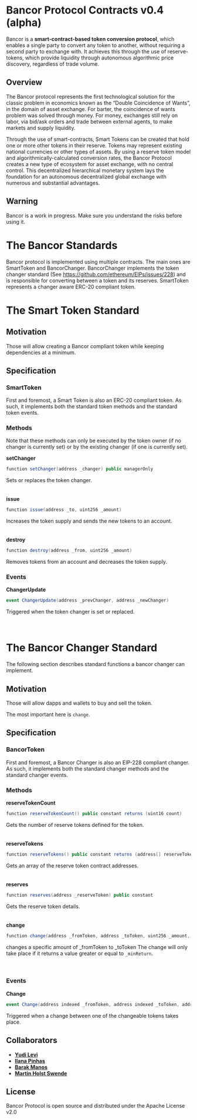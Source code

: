 ﻿# Bancor Protocol Contracts v0.4 (alpha)

Bancor is a **smart-contract-based token conversion protocol**, which enables a single party to convert any 
token to another, without requiring a second party to exchange with. It achieves this through the use of 
reserve-tokens, which provide liquidity through autonomous algorithmic price discovery, regardless of trade volume.

## Overview
The Bancor protocol represents the first technological solution for the classic problem in economics known as the “Double Coincidence of Wants”, in the domain of asset exchange. For barter, the coincidence of wants problem was solved through money. For money, exchanges still rely on labor, via bid/ask orders and trade between external agents, to make markets and supply liquidity. 

Through the use of smart-contracts, Smart Tokens can be created that hold one or more other tokens in their reserve. Tokens may represent existing national currencies or other types of assets. By using a reserve token model and algorithmically-calculated conversion rates, the Bancor Protocol creates a new type of ecosystem for asset exchange, with no central control. This decentralized hierarchical monetary system lays the foundation for an autonomous decentralized global exchange with numerous and substantial advantages.

## Warning

Bancor is a work in progress. Make sure you understand the risks before using it.

# The Bancor Standards

Bancor protocol is implemented using multiple contracts. The main ones are SmartToken and BancorChanger.
BancorChanger implements the token changer standard (See https://github.com/ethereum/EIPs/issues/228) and is responsible for converting between a token and its reserves.
SmartToken represents a changer aware ERC-20 compliant token.

# The Smart Token Standard

## Motivation

Those will allow creating a Bancor compliant token while keeping dependencies at a minimum.

## Specification

### SmartToken

First and foremost, a Smart Token is also an ERC-20 compliant token.
As such, it implements both the standard token methods and the standard token events.

### Methods

Note that these methods can only be executed by the token owner (if no changer is currently set) or by the existing changer (if one is currently set).

**setChanger**
```cs
function setChanger(address _changer) public managerOnly
```
Sets or replaces the token changer.
<br>
<br>
<br>
**issue**
```cs
function issue(address _to, uint256 _amount)
```
Increases the token supply and sends the new tokens to an account.
<br>
<br>
<br>
**destroy**
```cs
function destroy(address _from, uint256 _amount)
```
Removes tokens from an account and decreases the token supply.

### Events

**ChangerUpdate**
```cs
event ChangerUpdate(address _prevChanger, address _newChanger)
```
Triggered when the token changer is set or replaced.
<br>
<br>
<br>

# The Bancor Changer Standard

The following section describes standard functions a bancor changer can implement.

## Motivation

Those will allow dapps and wallets to buy and sell the token.

The most important here is `change`.

## Specification

### BancorToken

First and foremost, a Bancor Changer is also an EIP-228 compliant changer.
As such, it implements both the standard changer methods and the standard changer events.

### Methods

**reserveTokenCount**
```cs
function reserveTokenCount() public constant returns (uint16 count)
```
Gets the number of reserve tokens defined for the token.
<br>
<br>
<br>
**reserveTokens**
```cs
function reserveTokens() public constant returns (address[] reserveTokens)
```
Gets an array of the reserve token contract addresses.
<br>
<br>
<br>
**reserves**
```cs
function reserves(address _reserveToken) public constant
```
Gets the reserve token details.
<br>
<br>
<br>
**change**
```cs
function change(address _fromToken, address _toToken, uint256 _amount, uint256 _minReturn)
```
changes a specific amount of _fromToken to _toToken
The change will only take place if it returns a value greater or equal to `_minReturn`.
<br>
<br>
<br>

### Events

**Change**
```cs
event Change(address indexed _fromToken, address indexed _toToken, address indexed _trader, uint256 _amount, uint256 _return);
```
Triggered when a change between one of the changeable tokens takes place.

## Collaborators

* **[Yudi Levi](https://github.com/yudilevi)**
* **[Ilana Pinhas](https://github.com/ilanapi)**
* **[Barak Manos](https://github.com/barakman)**
* **[Martin Holst Swende](https://github.com/holiman)**


## License

Bancor Protocol is open source and distributed under the Apache License v2.0
